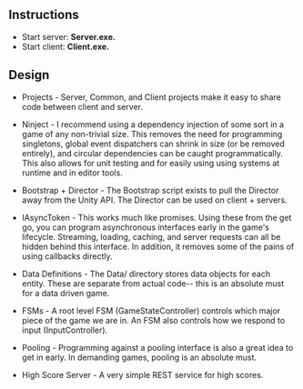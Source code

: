 Instructions
------
* Start server: **Server.exe.**
* Start client: **Client.exe.**

Design
------
* Projects - Server, Common, and Client projects make it easy to share code between client and server.

* Ninject - I recommend using a dependency injection of some sort in a game of any non-trivial size. This removes the need for programming singletons, global event dispatchers can shrink in size (or be removed entirely), and circular dependencies can be caught programmatically. This also allows for unit testing and for easily using using systems at runtime and in editor tools.

* Bootstrap + Director - The Bootstrap script exists to pull the Director away from the Unity API. The Director can be used on client + servers.

* IAsyncToken - This works much like promises. Using these from the get go, you can program asynchronous interfaces early in the game's lifecycle. Streaming, loading, caching, and server requests can all be hidden behind this interface. In addition, it removes some of the pains of using callbacks directly.

* Data Definitions - The Data/ directory stores data objects for each entity. These are separate from actual code-- this is an absolute must for a data driven game.

* FSMs - A root level FSM (GameStateController) controls which major piece of the game we are in. An FSM also controls how we respond to input (InputController).

* Pooling - Programming against a pooling interface is also a great idea to get in early. In demanding games, pooling is an absolute must.

* High Score Server - A very simple REST service for high scores.